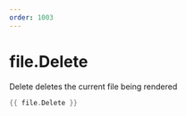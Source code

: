 ```yaml
---
order: 1003
---
```


<!-- Generated by tools/docgen. DO NOT EDIT. -->

# file.Delete

Delete deletes the current file being rendered

```go
{{ file.Delete }}
```
